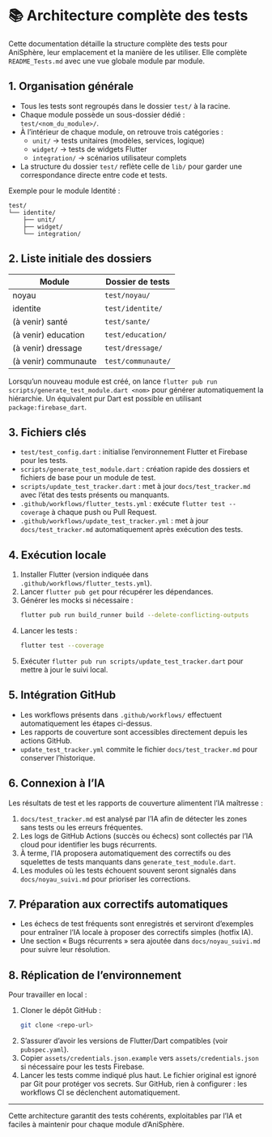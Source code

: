 # 📚 Architecture complète des tests

Cette documentation détaille la structure complète des tests pour AniSphère, leur emplacement et la manière de les utiliser. Elle complète `README_Tests.md` avec une vue globale module par module.

## 1. Organisation générale

- Tous les tests sont regroupés dans le dossier `test/` à la racine.
- Chaque module possède un sous-dossier dédié : `test/<nom_du_module>/`.
- À l’intérieur de chaque module, on retrouve trois catégories :
  - `unit/` → tests unitaires (modèles, services, logique)
  - `widget/` → tests de widgets Flutter
  - `integration/` → scénarios utilisateur complets
- La structure du dossier `test/` reflète celle de `lib/` pour garder une correspondance directe entre code et tests.

Exemple pour le module Identité :
```
test/
└── identite/
    ├── unit/
    ├── widget/
    └── integration/
```

## 2. Liste initiale des dossiers

| Module | Dossier de tests |
|-------|-----------------|
| noyau | `test/noyau/` |
| identite | `test/identite/` |
| (à venir) santé | `test/sante/` |
| (à venir) education | `test/education/` |
| (à venir) dressage | `test/dressage/` |
| (à venir) communaute | `test/communaute/` |

Lorsqu’un nouveau module est créé, on lance `flutter pub run scripts/generate_test_module.dart <nom>` pour générer automatiquement la hiérarchie. Un équivalent pur Dart est possible en utilisant `package:firebase_dart`.

## 3. Fichiers clés

- `test/test_config.dart` : initialise l’environnement Flutter et Firebase pour les tests.
- `scripts/generate_test_module.dart` : création rapide des dossiers et fichiers de base pour un module de test.
- `scripts/update_test_tracker.dart` : met à jour `docs/test_tracker.md` avec l’état des tests présents ou manquants.
- `.github/workflows/flutter_tests.yml` : exécute `flutter test --coverage` à chaque push ou Pull Request.
- `.github/workflows/update_test_tracker.yml` : met à jour `docs/test_tracker.md` automatiquement après exécution des tests.

## 4. Exécution locale

1. Installer Flutter (version indiquée dans `.github/workflows/flutter_tests.yml`).
2. Lancer `flutter pub get` pour récupérer les dépendances.
3. Générer les mocks si nécessaire :
   ```bash
   flutter pub run build_runner build --delete-conflicting-outputs
   ```
4. Lancer les tests :
   ```bash
   flutter test --coverage
   ```
5. Exécuter `flutter pub run scripts/update_test_tracker.dart` pour mettre à jour le suivi local.

## 5. Intégration GitHub

- Les workflows présents dans `.github/workflows/` effectuent automatiquement les étapes ci-dessus.
- Les rapports de couverture sont accessibles directement depuis les actions GitHub.
- `update_test_tracker.yml` commite le fichier `docs/test_tracker.md` pour conserver l’historique.

## 6. Connexion à l’IA

Les résultats de test et les rapports de couverture alimentent l’IA maîtresse :

1. `docs/test_tracker.md` est analysé par l’IA afin de détecter les zones sans tests ou les erreurs fréquentes.
2. Les logs de GitHub Actions (succès ou échecs) sont collectés par l’IA cloud pour identifier les bugs récurrents.
3. À terme, l’IA proposera automatiquement des correctifs ou des squelettes de tests manquants dans `generate_test_module.dart`.
4. Les modules où les tests échouent souvent seront signalés dans `docs/noyau_suivi.md` pour prioriser les corrections.

## 7. Préparation aux correctifs automatiques

- Les échecs de test fréquents sont enregistrés et serviront d’exemples pour entraîner l’IA locale à proposer des correctifs simples (hotfix IA).
- Une section « Bugs récurrents » sera ajoutée dans `docs/noyau_suivi.md` pour suivre leur résolution.

## 8. Réplication de l’environnement

Pour travailler en local :

1. Cloner le dépôt GitHub :
   ```bash
   git clone <repo-url>
   ```
2. S’assurer d’avoir les versions de Flutter/Dart compatibles (voir `pubspec.yaml`).
3. Copier `assets/credentials.json.example` vers `assets/credentials.json` si nécessaire pour les tests Firebase.
4. Lancer les tests comme indiqué plus haut.
   Le fichier original est ignoré par Git pour protéger vos secrets.
Sur GitHub, rien à configurer : les workflows CI se déclenchent automatiquement.

---

Cette architecture garantit des tests cohérents, exploitables par l’IA et faciles à maintenir pour chaque module d’AniSphère.